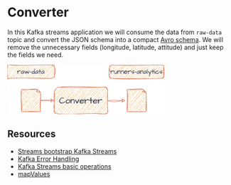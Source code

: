 # Converter

In this Kafka streams application we will consume the data from `raw-data` topic and convert the JSON schema into a
compact [Avro schema](https://github.com/bakdata/kafka-lab/tree/main/common/src/main/avro). We will remove the
unnecessary fields (longitude, latitude, attitude) and just keep the fields we
need.

![img.png](img.png)

## Resources

- [Streams bootstrap Kafka Streams](https://github.com/bakdata/streams-bootstrap#kafka-streams)
- [Kafka Error Handling](https://github.com/bakdata/kafka-error-handling)
- [Kafka Streams basic operations](https://developer.confluent.io/courses/kafka-streams/basic-operations/)
- [mapValues](https://kafka.apache.org/20/javadoc/org/apache/kafka/streams/kstream/KStream.html#mapValues-org.apache.kafka.streams.kstream.ValueMapper-)

